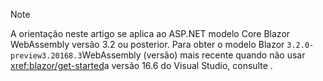 > [!NOTE]
> A orientação neste artigo se aplica ao ASP.NET modelo Core Blazor WebAssembly versão 3.2 ou posterior. Para obter o modelo Blazor `3.2.0-preview3.20168.3`WebAssembly (versão) mais recente quando não usar <xref:blazor/get-started>a versão 16.6 do Visual Studio, consulte .
